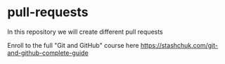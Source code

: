 # pull-requests
In this repository we will create different pull requests

Enroll to the full "Git and GitHub" course here 
https://stashchuk.com/git-and-github-complete-guide
